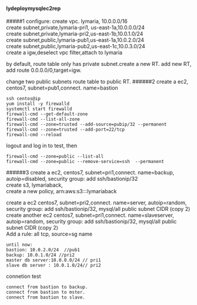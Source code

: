#### lydeploymysqlec2rep
#####1
configure:
create vpc. lymaria, 10.0.0.0/16  
create subnet,private,lymaria-pri1, us-east-1a,10.0.0.0/24  
create subnet,private,lymaria-pri2,us-east-1b,10.0.1.0/24  
create subnet,public,lymaria-pub1,us-east-1a,10.0.2.0/24  
create subnet,public,lymaria-pub2,us-east-1c,10.0.3.0/24  
create a igw,deselect vpc filter,attach to lymaria  

by default, route table only has private subnet.create a new RT.
add new RT, add route 0.0.0.0/0,target=igw.  

change two public subnets route table to public RT.
######2
create a ec2, centos7, subnet=pub1,connect. name=bastion
```
ssh centos@ip
yum install -y firewalld
systemctl start firewalld
firewall-cmd --get-default-zone
firewall-cmd --list-all-zone
firewall-cmd --zone=trusted --add-source=pubip/32 --permanent
firewall-cmd --zone=trusted --add-port=22/tcp
firewall-cmd --reload
```
logout and log in to test, then
```
firewall-cmd --zone=public --list-all
firewall-cmd --zone=public --remove-service=ssh  --permanent
```
######3
create a ec2, centos7, subnet=pri1,connect. name=backup, autoip=disabled, security group: add ssh/bastionip/32    
create s3, lymariaback,  
create a new policy, arn:aws:s3:::lymariaback  

create a ec2 centos7, subnet=pri2,connect. name=server, autoip=random, security group: add ssh/bastionip/32, mysql/all public subnet CIDR (copy 2) 
create another ec2 centos7, subnet=pri1,connect. name=slaveserver, autoip=random, security group: add ssh/bastionip/32, mysql/all public subnet CIDR (copy 2)  
Add a rule: all tcp, source=sg name
```
until now:
bastion: 10.0.2.0/24  //pub1
backup: 10.0.1.0/24 //pri2
master db server:10.0.0.0/24 // pri1
slave db server : 10.0.1.0/24// pri2
```
connetion test
```
connect from bastion to backup.
connect from bastion to mster.
connect from bastion to slave.
```
